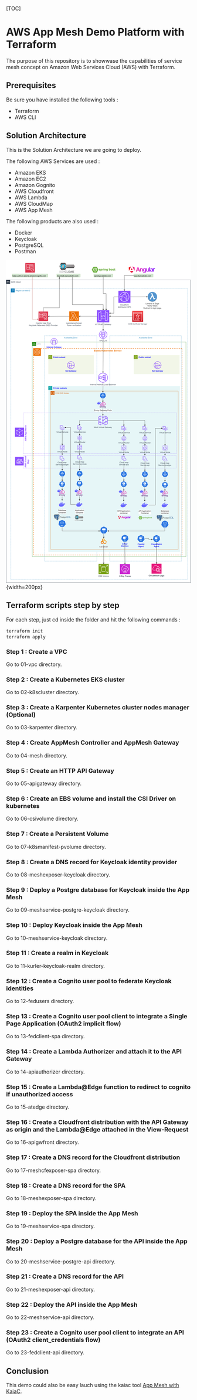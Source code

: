 [TOC]

# AWS App Mesh Demo Platform with Terraform

The purpose of this repository is to showwase the capabilities of service mesh concept on Amazon Web Services Cloud (AWS) with Terraform.

## Prerequisites

Be sure you have installed the following tools : 

- Terraform
- AWS CLI

## Solution Architecture

This is the Solution Architecture we are going to deploy.

The following AWS Services are used :

- Amazon EKS
- Amazon EC2
- Amazon Gognito
- AWS Cloudfront
- AWS Lambda
- AWS CloudMap
- AWS App Mesh

The following products are also used :

- Docker
- Keycloak
- PostgreSQL
- Postman

![Solution Architecture App Mesh](/images/solutions-APPMESH.png){width=200px}

## Terraform scripts step by step

For each step, just cd inside the folder and hit the following commands :

```
terraform init
terraform apply

```

### Step 1 : Create a VPC 

Go to 01-vpc directory.

### Step 2 : Create a Kubernetes EKS cluster

Go to 02-k8scluster directory.

### Step 3 : Create a Karpenter Kubernetes cluster nodes manager (Optional)

Go to 03-karpenter directory.

### Step 4 : Create AppMesh Controller and AppMesh Gateway

Go to 04-mesh directory.

### Step 5 : Create an HTTP API Gateway

Go to 05-apigateway directory.

### Step 6 : Create an EBS volume and install the CSI Driver on kubernetes

Go to 06-csivolume directory.

### Step 7 : Create a Persistent Volume

Go to 07-k8smanifest-pvolume directory.

### Step 8 : Create a DNS record for Keycloak identity provider

Go to 08-meshexposer-keycloak directory.

### Step 9 : Deploy a Postgre database for Keycloak inside the App Mesh

Go to 09-meshservice-postgre-keycloak directory.

### Step 10 : Deploy Keycloak inside the App Mesh

Go to 10-meshservice-keycloak directory.

### Step 11 : Create a realm in Keycloak

Go to 11-kurler-keycloak-realm directory.

### Step 12 : Create a Cognito user pool to federate Keycloak identities

Go to 12-fedusers directory.

### Step 13 : Create a Cognito user pool client to integrate a Single Page Application (OAuth2 implicit flow)

Go to 13-fedclient-spa directory.

### Step 14 : Create a Lambda Authorizer and attach it to the API Gateway

Go to 14-apiauthorizer directory.

### Step 15 : Create a Lambda@Edge function to redirect to cognito if unauthorized access

Go to 15-atedge directory.

### Step 16 : Create a Cloudfront distribution with the API Gateway as origin and the Lambda@Edge attached in the View-Request

Go to 16-apigwfront directory.

### Step 17 : Create a DNS record for the Cloudfront distribution

Go to 17-meshcfexposer-spa directory.

### Step 18 : Create a DNS record for the SPA

Go to 18-meshexposer-spa directory.

### Step 19 : Deploy the SPA inside the App Mesh

Go to 19-meshservice-spa directory.

### Step 20 : Deploy a Postgre database for the API inside the App Mesh

Go to 20-meshservice-postgre-api directory.

### Step 21 : Create a DNS record for the API

Go to 21-meshexposer-api directory.

### Step 22 : Deploy the API inside the App Mesh

Go to 22-meshservice-api directory.

### Step 23 : Create a Cognito user pool client to integrate an API (OAuth2 client_credentials flow)

Go to 23-fedclient-api directory.

## Conclusion

This demo could also be easy lauch using the kaiac tool [App Mesh with KaiaC](https://www.kaiac.io/solutions/appmesh).
